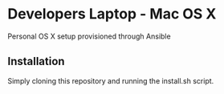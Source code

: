 # Developers Laptop - Mac OS X

Personal OS X setup provisioned through Ansible

## Installation

Simply cloning this repository and running the install.sh script.
